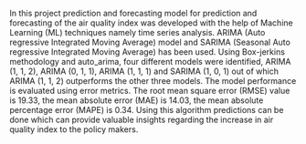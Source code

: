 In this project prediction and forecasting model for prediction and forecasting of the air quality index was developed with the help of Machine Learning (ML) techniques namely time series analysis. 
ARIMA (Auto regressive Integrated Moving Average) model and SARIMA (Seasonal Auto regressive Integrated Moving Average) has been used. Using Box-jerkins methodology and auto_arima, four different models were 
identified, ARIMA (1, 1, 2), ARIMA (0, 1, 1), ARIMA (1, 1, 1) and SARIMA (1, 0, 1) out of which ARIMA (1, 1, 2) outperforms the other three models. The model performance is evaluated using error metrics. 
The root mean square error (RMSE) value is 19.33, the mean absolute error (MAE) is 14.03, the mean absolute percentage error (MAPE) is 0.34. Using this algorithm predictions can be done which can provide valuable 
insights regarding the increase in air quality index to the policy makers.
